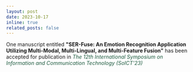 ```yaml
---
layout: post
date: 2023-10-17
inline: true
related_posts: false
---
```


One manuscript entitled <b>"SER-Fuse: An Emotion Recognition Application Utilizing Multi-Modal, Multi-Lingual, and Multi-Feature Fusion"</b> has been accepted for publication in <span style="color: #215d42;"><i>The 12th International Symposium on Information and Communication Technology (SoICT'23)</i></span>
